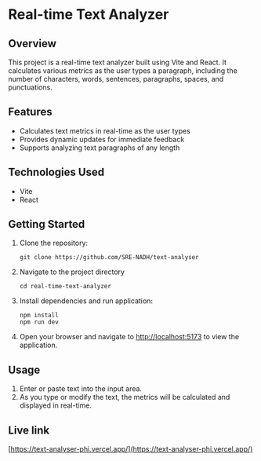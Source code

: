# Real-time Text Analyzer

## Overview
This project is a real-time text analyzer built using Vite and React. It calculates various metrics as the user types a paragraph, including the number of characters, words, sentences, paragraphs, spaces, and punctuations.
## Features
- Calculates text metrics in real-time as the user types
- Provides dynamic updates for immediate feedback
- Supports analyzing text paragraphs of any length


## Technologies Used
- Vite
- React

## Getting Started

1. Clone the repository:
   
   ```
   git clone https://github.com/SRE-NADH/text-analyser
2. Navigate to the project directory
   ```
   cd real-time-text-analyzer
3. Install dependencies and run application:
   ```
   npm install
   npm run dev

5. Open your browser and navigate to 
[http://localhost:5173](http://localhost:5173) to view the application.



## Usage
1. Enter or paste text into the input area.
2. As you type or modify the text, the metrics will be calculated and displayed in real-time.

## Live link
[https://text-analyser-phi.vercel.app/](https://text-analyser-phi.vercel.app/)
